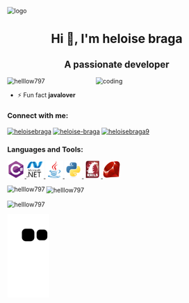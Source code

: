 ![logo](https://github.com/helllow797/helllow797/assets/77672988/09f465cd-08fb-4acd-aa73-cb4df9c63e40)
<h1 align="center">Hi 👋, I'm heloise braga</h1>
<h2 align="center">A passionate developer</h3>

<img align="right" alt="coding" width="300" src="https://github.com/helllow797/helllow797/assets/77672988/e2ee53d7-21ff-4e17-bd61-a0f3369f9d4e">

<p align="left"> <img src="https://komarev.com/ghpvc/?username=helllow797&label=Profile%20views&color=0e75b6&style=flat" alt="helllow797" /> </p>

- ⚡ Fun fact **javalover**

<h3 align="left">Connect with me:</h3>
<p align="left">
<a href="https://linkedin.com/in/heloisebraga" target="blank"><img align="center" src="https://raw.githubusercontent.com/rahuldkjain/github-profile-readme-generator/master/src/images/icons/Social/linked-in-alt.svg" alt="heloisebraga" height="30" width="40" /></a>
<a href="https://stackoverflow.com/users/heloise-braga" target="blank"><img align="center" src="https://raw.githubusercontent.com/rahuldkjain/github-profile-readme-generator/master/src/images/icons/Social/stack-overflow.svg" alt="heloise-braga" height="30" width="40" /></a>
<a href="https://www.hackerrank.com/heloisebraga9" target="blank"><img align="center" src="https://raw.githubusercontent.com/rahuldkjain/github-profile-readme-generator/master/src/images/icons/Social/hackerrank.svg" alt="heloisebraga9" height="30" width="40" /></a>
</p>

<h3 align="left">Languages and Tools:</h3>
<p align="left"> <a href="https://www.w3schools.com/cs/" target="_blank" rel="noreferrer"> <img src="https://raw.githubusercontent.com/devicons/devicon/master/icons/csharp/csharp-original.svg" alt="csharp" width="40" height="40"/> </a> <a href="https://dotnet.microsoft.com/" target="_blank" rel="noreferrer"> <img src="https://raw.githubusercontent.com/devicons/devicon/master/icons/dot-net/dot-net-original-wordmark.svg" alt="dotnet" width="40" height="40"/> </a> <a href="https://www.java.com" target="_blank" rel="noreferrer"> <img src="https://raw.githubusercontent.com/devicons/devicon/master/icons/java/java-original.svg" alt="java" width="40" height="40"/> </a> <a href="https://www.python.org" target="_blank" rel="noreferrer"> <img src="https://raw.githubusercontent.com/devicons/devicon/master/icons/python/python-original.svg" alt="python" width="40" height="40"/> </a> <a href="https://rubyonrails.org" target="_blank" rel="noreferrer"> <img src="https://raw.githubusercontent.com/devicons/devicon/master/icons/rails/rails-original-wordmark.svg" alt="rails" width="40" height="40"/> </a> <a href="https://www.ruby-lang.org/en/" target="_blank" rel="noreferrer"> <img src="https://raw.githubusercontent.com/devicons/devicon/master/icons/ruby/ruby-original.svg" alt="ruby" width="40" height="40"/> </a> </p>

<p><img align="left" src="https://github-readme-stats.vercel.app/api/top-langs?username=helllow797&show_icons=true&locale=en&layout=compact" alt="helllow797" /></p>

<p>&nbsp;<img align="center" src="https://github-readme-stats.vercel.app/api?username=helllow797&show_icons=true&locale=en" alt="helllow797" /></p>

<p><img align="center" src="https://github-readme-streak-stats.herokuapp.com/?user=helllow797&" alt="helllow797" /></p>

 ![Snake animation](https://github.com/rafaballerini/rafaballerini/blob/output/github-contribution-grid-snake.svg)
